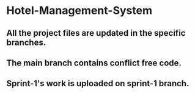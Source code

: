 # Hotel-Management-System
## All the project files are updated in the specific branches.
## The main branch contains conflict free code.
## Sprint-1's work is uploaded on sprint-1 branch.
